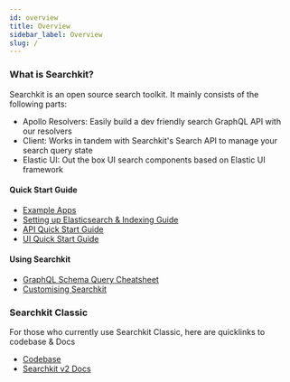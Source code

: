 ```yaml
---
id: overview
title: Overview
sidebar_label: Overview
slug: /
---
```


### What is Searchkit?
Searchkit is an open source search toolkit. It mainly consists of the following parts:
+ Apollo Resolvers: Easily build a dev friendly search GraphQL API with our resolvers
+ Client: Works in tandem with Searchkit's Search API to manage your search query state
+ Elastic UI: Out the box UI search components based on Elastic UI framework

#### Quick Start Guide
- [Example Apps](https://github.com/searchkit/searchkit/tree/next/examples)  
- [Setting up Elasticsearch & Indexing Guide](https://searchkit.co/docs/guides/elasticsearch-setup-indexing)
- [API Quick Start Guide](https://searchkit.co/docs/quick-start/api-setup)
- [UI Quick Start Guide](https://searchkit.co/docs/quick-start/ui/setup)

#### Using Searchkit
- [GraphQL Schema Query Cheatsheet](https://searchkit.co/docs/guides/graphql-schema-queries-cheatsheet)
- [Customising Searchkit](https://searchkit.co/docs/quick-start/customise-searchkit)

### Searchkit Classic
For those who currently use Searchkit Classic, here are quicklinks to codebase & Docs
- [Codebase](https://github.com/searchkit/searchkit/tree/master)
- [Searchkit v2 Docs](http://searchkit.github.io/searchkit/stable/)
